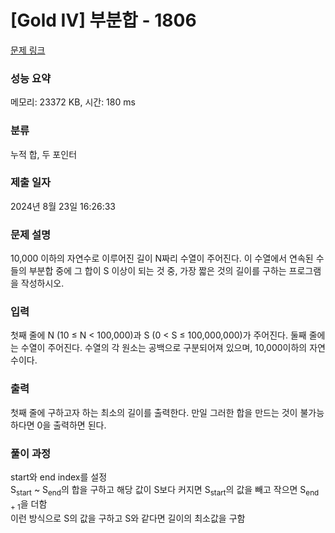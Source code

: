 # [Gold IV] 부분합 - 1806 

[문제 링크](https://www.acmicpc.net/problem/1806) 

### 성능 요약

메모리: 23372 KB, 시간: 180 ms

### 분류

누적 합, 두 포인터

### 제출 일자

2024년 8월 23일 16:26:33

### 문제 설명

<p>10,000 이하의 자연수로 이루어진 길이 N짜리 수열이 주어진다. 이 수열에서 연속된 수들의 부분합 중에 그 합이 S 이상이 되는 것 중, 가장 짧은 것의 길이를 구하는 프로그램을 작성하시오.</p>

### 입력 

 <p>첫째 줄에 N (10 ≤ N < 100,000)과 S (0 < S ≤ 100,000,000)가 주어진다. 둘째 줄에는 수열이 주어진다. 수열의 각 원소는 공백으로 구분되어져 있으며, 10,000이하의 자연수이다.</p>

### 출력 

 <p>첫째 줄에 구하고자 하는 최소의 길이를 출력한다. 만일 그러한 합을 만드는 것이 불가능하다면 0을 출력하면 된다.</p>

### 풀이 과정

start와 end index를 설정<br>
S<sub>start</sub> ~ S<sub>end</sub>의 합을 구하고 해당 값이 S보다 커지면 S<sub>start</sub>의 값을 빼고 작으면 S<sub>end + 1</sub>을 더함<br>
이런 방식으로 S의 값을 구하고 S와 같다면 길이의 최소값을 구함